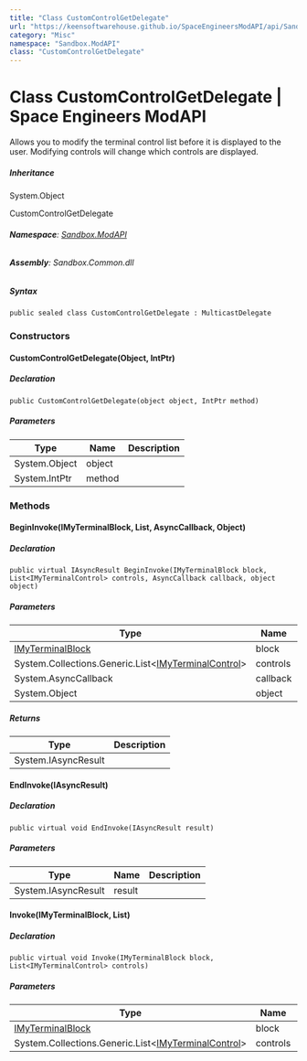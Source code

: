 ```yaml
---
title: "Class CustomControlGetDelegate"
url: "https://keensoftwarehouse.github.io/SpaceEngineersModAPI/api/Sandbox.ModAPI.CustomControlGetDelegate.html"
category: "Misc"
namespace: "Sandbox.ModAPI"
class: "CustomControlGetDelegate"
---
```


# Class CustomControlGetDelegate | Space Engineers ModAPI

Allows you to modify the terminal control list before it is displayed to the user. Modifying controls will change which controls are displayed.

##### Inheritance

System.Object

CustomControlGetDelegate

###### **Namespace**: [Sandbox.ModAPI](https://keensoftwarehouse.github.io/SpaceEngineersModAPI/api/Sandbox.ModAPI.html)

###### **Assembly**: Sandbox.Common.dll

##### Syntax

```
public sealed class CustomControlGetDelegate : MulticastDelegate
```

### Constructors

#### CustomControlGetDelegate(Object, IntPtr)

##### Declaration

```
public CustomControlGetDelegate(object object, IntPtr method)
```

##### Parameters

| Type | Name | Description |
| --- | --- | --- |
| System.Object | object |     |
| System.IntPtr | method |     |

### Methods

#### BeginInvoke(IMyTerminalBlock, List<IMyTerminalControl>, AsyncCallback, Object)

##### Declaration

```
public virtual IAsyncResult BeginInvoke(IMyTerminalBlock block, List<IMyTerminalControl> controls, AsyncCallback callback, object object)
```

##### Parameters

| Type | Name | Description |
| --- | --- | --- |
| [IMyTerminalBlock](https://keensoftwarehouse.github.io/SpaceEngineersModAPI/api/Sandbox.ModAPI.IMyTerminalBlock.html) | block |     |
| System.Collections.Generic.List<[IMyTerminalControl](https://keensoftwarehouse.github.io/SpaceEngineersModAPI/api/Sandbox.ModAPI.Interfaces.Terminal.IMyTerminalControl.html)\> | controls |     |
| System.AsyncCallback | callback |     |
| System.Object | object |     |

##### Returns

| Type | Description |
| --- | --- |
| System.IAsyncResult |     |

#### EndInvoke(IAsyncResult)

##### Declaration

```
public virtual void EndInvoke(IAsyncResult result)
```

##### Parameters

| Type | Name | Description |
| --- | --- | --- |
| System.IAsyncResult | result |     |

#### Invoke(IMyTerminalBlock, List<IMyTerminalControl>)

##### Declaration

```
public virtual void Invoke(IMyTerminalBlock block, List<IMyTerminalControl> controls)
```

##### Parameters

| Type | Name | Description |
| --- | --- | --- |
| [IMyTerminalBlock](https://keensoftwarehouse.github.io/SpaceEngineersModAPI/api/Sandbox.ModAPI.IMyTerminalBlock.html) | block |     |
| System.Collections.Generic.List<[IMyTerminalControl](https://keensoftwarehouse.github.io/SpaceEngineersModAPI/api/Sandbox.ModAPI.Interfaces.Terminal.IMyTerminalControl.html)\> | controls |     |